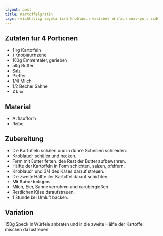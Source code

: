 ```yaml
---
layout: post
title: Kartoffelgratin
tags: reichhaltig vegetarisch knoblauch variabel einfach meat-pork side-potatoes type-casserole origin-france
---
```


## Zutaten für 4 Portionen 
* 1 kg Kartoffeln  
* 1 Knoblauchzehe  
* 100g Emmentaler, gerieben  
* 50g Butter  
* Salz  
* Pfeffer  
* 1/4l Milch  
* 1/2 Becher Sahne  
* 2 Eier  
  
## Material
* Auflaufform  
* Reibe  
  
## Zubereitung  
* Die Kartoffeln schälen und in dünne Scheiben schneiden.
* Knoblauch schälen und hacken.
* Form mit Butter fetten, den Rest der Butter aufbewahren.
* Hälfte der Kartoffeln in Form schichten, salzen, pfeffern. 
* Knoblauch und 3/4 des Käses darauf streuen.
* Die zweite Hälfte der Kartoffel darauf schichten.
* Mit Butter belegen.
* Milch, Eier, Sahne verrühren und darübergießen.
* Restlichen Käse daraufstreuen.
* 1 Stunde bei Umluft backen.

## Variation
150g Speck in Würfeln anbraten und in die zweite Hälfte der Kartoffel mischen dazustreuen.